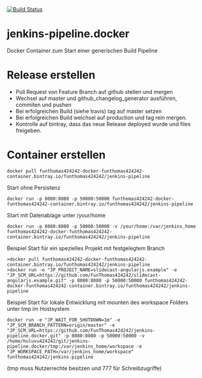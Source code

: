 [![Build Status](https://travis-ci.org/FunThomas424242/jenkins-pipeline.docker.svg?branch=master)](https://travis-ci.org/FunThomas424242/jenkins-pipeline.docker)

# jenkins-pipeline.docker
Docker Container zum Start einer generischen Build Pipeline


# Release erstellen

* Pull Request von Feature Branch auf github stellen und mergen
* Wechsel auf master und github_changelog_generator ausführen, commiten und pushen
* Bei erfolgreichen Build (siehe travis) tag auf master setzen
* Bei erfolgreichen Build welchsel auf production und tag rein mergen.
* Kontrolle auf bintray, dass das neue Release deployed wurde und files freigeben.
 
# Container erstellen
```
docker pull funthomas424242-docker-funthomas424242-container.bintray.io/funthomas424242/jenkins-pipeline
```

Start ohne Persistenz
```
docker run -p 8080:8080 -p 50000:50000 funthomas424242-docker-funthomas424242-container.bintray.io/funthomas424242/jenkins-pipeline
```
Start mit Datenablage unter /your/home
```
docker run -p 8080:8080 -p 50000:50000 -v /your/home:/var/jenkins_home funthomas424242-docker-funthomas424242-container.bintray.io/funthomas424242/jenkins-pipeline
```

Beispiel Start für ein spezielles Projekt mit festgelegtem Branch
```
>docker pull funthomas424242-docker-funthomas424242-container.bintray.io/funthomas424242/jenkins-pipeline
>docker run -e "JP_PROJECT_NAME=slidecast-angularjs.example" -e "JP_SCM_URL=https://github.com/FunThomas424242/slidecast-angularjs.example.git" -p 8080:8080 -p 50000:50000 funthomas424242-docker-funthomas424242-container.bintray.io/funthomas424242/jenkins-pipeline
```
Beispiel Start für lokale Entwicklung mit mounten des workspace Folders unter tmp im Hostsystem
```
docker run -e "JP_WAIT_FOR_SHUTDOWN=1m" -e "JP_SCM_BRANCH_PATTERN=origin/master" -e "JP_SCM_URL=https://github.com/FunThomas424242/jenkins-pipeline.docker.git" -p 8080:8080 -p 50000:50000 -v /home/huluvu424242/git/jenkins-pipeline.docker/tmp:/var/jenkins_home/workspace -e "JP_WORKSPACE_PATH=/var/jenkins_home/workspace" funthomas424242/jenkins-pipeline
```
(tmp muss Nutzerrechte besitzen und 777 für Schreibzugriffe)
